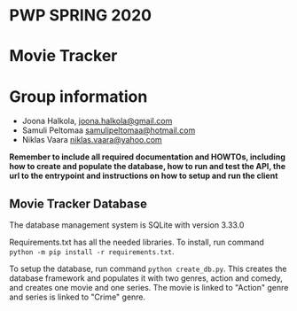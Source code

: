 # PWP SPRING 2020
# Movie Tracker
# Group information
* Joona Halkola, joona.halkola@gmail.com
* Samuli Peltomaa samulipeltomaa@hotmail.com
* Niklas Vaara niklas.vaara@yahoo.com

__Remember to include all required documentation and HOWTOs, including how to create and populate the database, how to run and test the API, the url to the entrypoint and instructions on how to setup and run the client__


## Movie Tracker Database

The database management system is SQLite with version 3.33.0

Requirements.txt has all the needed libraries. To install, run command `python -m pip install -r requirements.txt`.

To setup the database, run command `python create_db.py`. This creates the database framework and populates it with two genres, action and comedy, and creates one movie and one series. The movie is linked to "Action" genre and series is linked to "Crime" genre.
